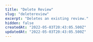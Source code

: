 ```yaml
---
title: "Delete Review"
slug: "deletereview"
excerpt: "Deletes an existing review."
hidden: false
createdAt: "2022-05-03T20:43:05.500Z"
updatedAt: "2022-05-03T20:43:05.500Z"
---
```

